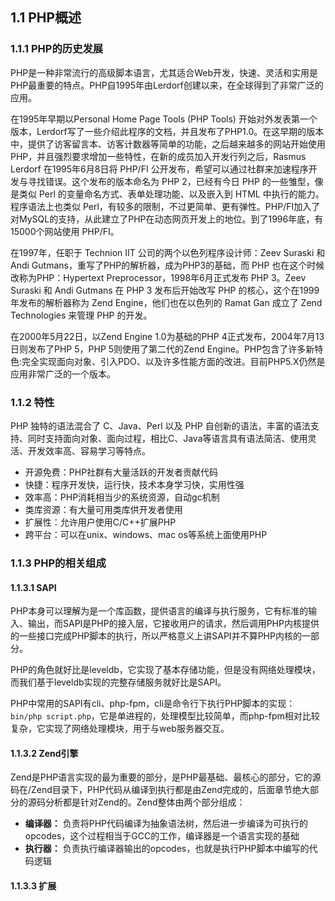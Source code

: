 ## 1.1 PHP概述

### 1.1.1 PHP的历史发展
PHP是一种非常流行的高级脚本语言，尤其适合Web开发，快速、灵活和实用是PHP最重要的特点。PHP自1995年由Lerdorf创建以来，在全球得到了非常广泛的应用。

在1995年早期以Personal Home Page Tools (PHP Tools) 开始对外发表第一个版本，Lerdorf写了一些介绍此程序的文档，并且发布了PHP1.0。在这早期的版本中，提供了访客留言本、访客计数器等简单的功能，之后越来越多的网站开始使用PHP，并且强烈要求增加一些特性，在新的成员加入开发行列之后，Rasmus Lerdorf 在1995年6月8日将 PHP/FI 公开发布，希望可以通过社群来加速程序开发与寻找错误。这个发布的版本命名为 PHP 2，已经有今日 PHP 的一些雏型，像是类似 Perl 的变量命名方式、表单处理功能、以及嵌入到 HTML 中执行的能力。程序语法上也类似 Perl，有较多的限制，不过更简单、更有弹性。PHP/FI加入了对MySQL的支持，从此建立了PHP在动态网页开发上的地位。到了1996年底，有15000个网站使用 PHP/FI。

在1997年，任职于 Technion IIT 公司的两个以色列程序设计师：Zeev Suraski 和 Andi Gutmans，重写了PHP的解析器，成为PHP3的基础，而 PHP 也在这个时候改称为PHP：Hypertext Preprocessor，1998年6月正式发布 PHP 3。Zeev Suraski 和 Andi Gutmans 在 PHP 3 发布后开始改写  PHP 的核心，这个在1999年发布的解析器称为 Zend Engine，他们也在以色列的 Ramat Gan 成立了 Zend Technologies 来管理 PHP 的开发。

在2000年5月22日，以Zend Engine 1.0为基础的PHP 4正式发布，2004年7月13日则发布了PHP 5，PHP 5则使用了第二代的Zend Engine。PHP包含了许多新特色:完全实现面向对象、引入PDO、以及许多性能方面的改进。目前PHP5.X仍然是应用非常广泛的一个版本。

### 1.1.2 特性
PHP 独特的语法混合了 C、Java、Perl 以及 PHP 自创新的语法，丰富的语法支持、同时支持面向对象、面向过程，相比C、Java等语言具有语法简洁、使用灵活、开发效率高、容易学习等特点。

* 开源免费：PHP社群有大量活跃的开发者贡献代码
* 快捷：程序开发快，运行快，技术本身学习快，实用性强
* 效率高：PHP消耗相当少的系统资源，自动gc机制
* 类库资源：有大量可用类库供开发者使用
* 扩展性：允许用户使用C/C++扩展PHP
* 跨平台：可以在unix、windows、mac os等系统上面使用PHP 

### 1.1.3 PHP的相关组成

#### 1.1.3.1 SAPI
PHP本身可以理解为是一个库函数，提供语言的编译与执行服务，它有标准的输入、输出，而SAPI是PHP的接入层，它接收用户的请求，然后调用PHP内核提供的一些接口完成PHP脚本的执行，所以严格意义上讲SAPI并不算PHP内核的一部分。

PHP的角色就好比是leveldb，它实现了基本存储功能，但是没有网络处理模块，而我们基于leveldb实现的完整存储服务就好比是SAPI。

PHP中常用的SAPI有cli、php-fpm，cli是命令行下执行PHP脚本的实现：`bin/php script.php`，它是单进程的，处理模型比较简单，而php-fpm相对比较复杂，它实现了网络处理模块，用于与web服务器交互。

#### 1.1.3.2 Zend引擎
Zend是PHP语言实现的最为重要的部分，是PHP最基础、最核心的部分，它的源码在/Zend目录下，PHP代码从编译到执行都是由Zend完成的，后面章节绝大部分的源码分析都是针对Zend的。Zend整体由两个部分组成：

* __编译器：__ 负责将PHP代码编译为抽象语法树，然后进一步编译为可执行的opcodes，这个过程相当于GCC的工作，编译器是一个语言实现的基础
* __执行器：__ 负责执行编译器输出的opcodes，也就是执行PHP脚本中编写的代码逻辑

#### 1.1.3.3 扩展

